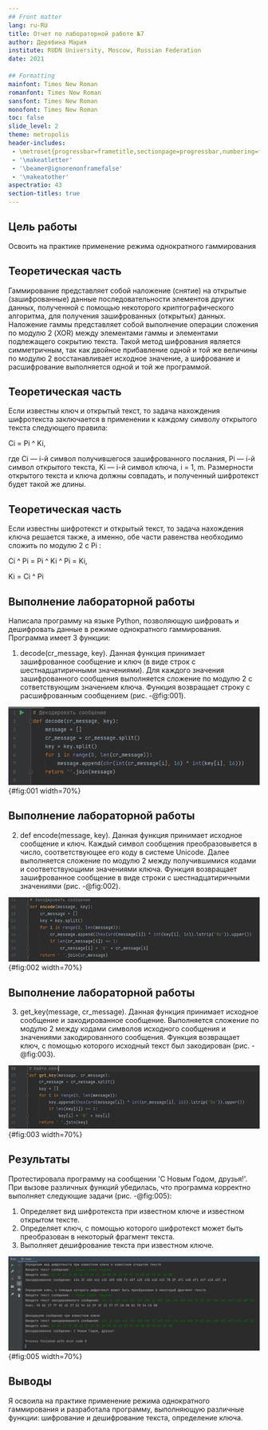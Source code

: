 ```yaml
---
## Front matter
lang: ru-RU
title: Отчет по лабораторной работе №7
author: Дерябина Мария
institute: RUDN University, Moscow, Russian Federation
date: 2021

## Formatting
mainfont: Times New Roman
romanfont: Times New Roman
sansfont: Times New Roman
monofont: Times New Roman
toc: false
slide_level: 2
theme: metropolis
header-includes:
 - \metroset{progressbar=frametitle,sectionpage=progressbar,numbering=fraction}
 - '\makeatletter'
 - '\beamer@ignorenonframefalse'
 - '\makeatother'
aspectratio: 43
section-titles: true
---
```


## Цель работы

Освоить на практике применение режима однократного гаммирования

## Теоретическая часть

Гаммирование представляет собой наложение (снятие) на открытые (зашифрованные) данные последовательности элементов других данных,
 полученной с помощью некоторого криптографического алгоритма, для получения зашифрованных (открытых) данных.
Наложение гаммы представляет собой выполнение операции
сложения по модулю 2 (XOR) между элементами
гаммы и элементами подлежащего сокрытию текста. Такой метод шифрования является симметричным, так как двойное прибавление одной и той же величины по модулю 2 восстанавливает исходное значение, а шифрование и расшифрование выполняется одной и той же программой.

## Теоретическая часть

Если известны ключ и открытый текст, то задача нахождения шифротекста заключается в применении к каждому символу открытого текста следующего правила:

Ci = Pi ^ Ki, 

где Ci — i-й символ получившегося зашифрованного послания, Pi — i-й
символ открытого текста, Ki — i-й символ ключа, i = 1, m. Размерности
открытого текста и ключа должны совпадать, и полученный шифротекст
будет такой же длины.

## Теоретическая часть

Если известны шифротекст и открытый текст, то задача нахождения
ключа решается также, а именно, обе части равенства необходимо сложить по модулю 2 с Pi
:

Ci ^ Pi = Pi ^ Ki ^ Pi = Ki,

Ki = Ci ^ Pi


## Выполнение лабораторной работы

Написала программу на языке Python, позволяющую шифровать и
дешифровать данные в режиме однократного гаммирования.
Программа имеет 3 функции:

1. decode(cr_message, key). Данная функция принимает зашифрованное сообщение и ключ (в виде строк с шестнадцатиричными значениями). 
  Для каждого значения зашифрованного сообщения выполняется сложение по модулю 2 с сответствующим значением ключа. Функция возвращает строку с расшифрованным сообщением (рис. -@fig:001).

![Функция для дешифрования сообщения](../image/1.png){#fig:001 width=70%}

## Выполнение лабораторной работы

2. def encode(message, key). Данная функция принимает исходное сообщение и ключ. 
  Каждый символ сообщения преобразовывется в число, соответствующее его коду в системе Unicode. Далее выполняется сложение по модулю 2 между получившимися кодами и соответствующими значениями ключа.
  Функция возвращает зашифрованное сообщение в виде строки с шестнадцатиричными значениями (рис. -@fig:002).

![Функция для шифрования сообщения](../image/2.png){#fig:002 width=70%}


## Выполнение лабораторной работы

3. get_key(message, cr_message). Данная функция принимает исходное сообщение и закодированное сообщение.
  Выполняется сложение по модулю 2 между кодами символов исходного сообщения и значениями закодированного сообщения.
  Функция возвращает ключ, с помощью которого исходный текст был закодирован (рис. -@fig:003).

![Функция для определения ключа шифрования](../image/3.png){#fig:003 width=70%}

## Результаты

Протестировала программу на сообщении 'С Новым Годом, друзья!'. При вызове различных функций убедилась, что программа корректно выполняет следующие задачи (рис. -@fig:005):

1. Определяет вид шифротекста при известном ключе и известном открытом тексте.
2. Определяет ключ, с помощью которого шифротекст может быть преобразован в некоторый фрагмент текста.
3. Выполняет дешифрование текста при известном ключе.

![Тестирование программы](../image/5.png){#fig:005 width=70%}

## Выводы

Я освоила на практике применение режима однократного гаммирования и разработала программу, выполняющую различные функции: шифрование и дешифрование текста, определение ключа.

